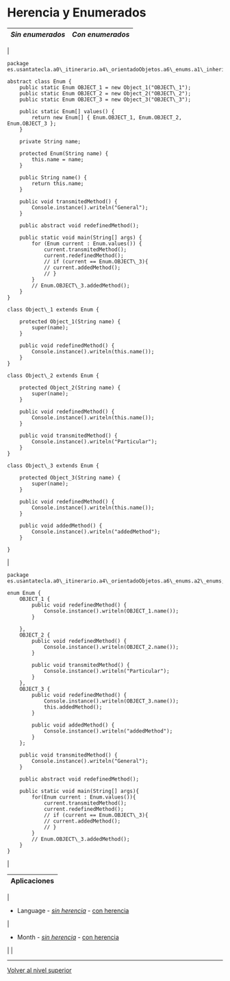 # Herencia y Enumerados






| *Sin enumerados* | *Con enumerados* |
| --- | --- |
| 


```
package es.usantatecla.a0\_itinerario.a4\_orientadoObjetos.a6\_enums.a1\_inherits;

abstract class Enum {
    public static Enum OBJECT_1 = new Object_1("OBJECT\_1");
    public static Enum OBJECT_2 = new Object_2("OBJECT\_2");
    public static Enum OBJECT_3 = new Object_3("OBJECT\_3");

    public static Enum[] values() {
        return new Enum[] { Enum.OBJECT_1, Enum.OBJECT_2, Enum.OBJECT_3 };
    }

    private String name;

    protected Enum(String name) {
        this.name = name;
    }

    public String name() {
        return this.name;
    }

    public void transmitedMethod() {
        Console.instance().writeln("General");
    }

    public abstract void redefinedMethod();

    public static void main(String[] args) {
        for (Enum current : Enum.values()) {
            current.transmitedMethod();
            current.redefinedMethod();
            // if (current == Enum.OBJECT\_3){
            // current.addedMethod();
            // }
        }
        // Enum.OBJECT\_3.addedMethod();
    }
}

class Object\_1 extends Enum {

    protected Object_1(String name) {
        super(name);
    }

    public void redefinedMethod() {
        Console.instance().writeln(this.name());
    }
}

class Object\_2 extends Enum {

    protected Object_2(String name) {
        super(name);
    }

    public void redefinedMethod() {
        Console.instance().writeln(this.name());
    }

    public void transmitedMethod() {
        Console.instance().writeln("Particular");
    }
}

class Object\_3 extends Enum {

    protected Object_3(String name) {
        super(name);
    }

    public void redefinedMethod() {
        Console.instance().writeln(this.name());
    }

    public void addedMethod() {
        Console.instance().writeln("addedMethod");
    }

}
```


 | 


```
package es.usantatecla.a0\_itinerario.a4\_orientadoObjetos.a6\_enums.a2\_enums;

enum Enum {
    OBJECT_1 {
        public void redefinedMethod() {
            Console.instance().writeln(OBJECT_1.name());
        }

    },
    OBJECT_2 {
        public void redefinedMethod() {
            Console.instance().writeln(OBJECT_2.name());
        }

        public void transmitedMethod() {
            Console.instance().writeln("Particular");
        }
    },
    OBJECT_3 {
        public void redefinedMethod() {
            Console.instance().writeln(OBJECT_3.name());
            this.addedMethod();
        }

        public void addedMethod() {
            Console.instance().writeln("addedMethod");
        }
    };

    public void transmitedMethod() {
        Console.instance().writeln("General");
    }

    public abstract void redefinedMethod();

    public static void main(String[] args){
        for(Enum current : Enum.values()){
            current.transmitedMethod();
            current.redefinedMethod();
            // if (current == Enum.OBJECT\_3){
            // current.addedMethod();
            // }
        }
        // Enum.OBJECT\_3.addedMethod();
    }
}
```


 |








| **Aplicaciones** |
| --- |
| 
* Language - [*sin herencia*](https://github.com/USantaTecla-tech-java/src/blob/main/src/main/java/es/usantatecla/a5_units/a3_date/a3_enums/Language.java) - [con herencia](https://github.com/USantaTecla-tech-java/src/blob/main/src/main/java/es/usantatecla/a5_units/a3_date/a4_inherits/Language.java)


 | 
* Month - [*sin herencia*](https://github.com/USantaTecla-tech-java/src/blob/main/src/main/java/es/usantatecla/a5_units/a3_date/a4_inherits/Month.java) - [con herencia](https://github.com/USantaTecla-tech-java/src/blob/main/src/main/java/es/usantatecla/a5_units/a3_date/a3_enums/Month.java)


 |  |


---

[Volver al nivel superior](../README.md)

